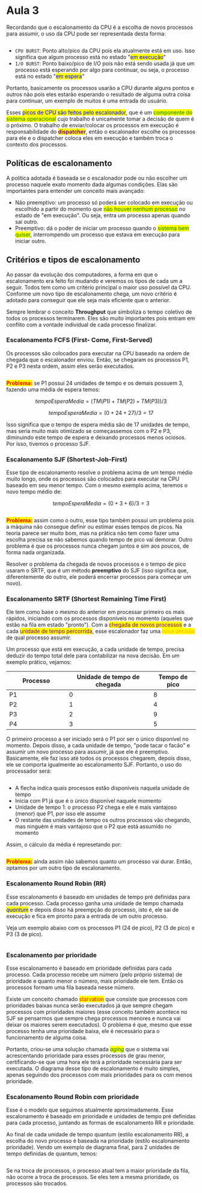 # Aula 3

Recordando que o escalonamento da CPU é a escolha de novos processos para assumir, o uso da CPU pode ser representada desta forma:

<figure><img src="../../.gitbook/assets/cpu burst esquema.png" alt=""><figcaption></figcaption></figure>

* `CPU BURST`: Ponto alto/pico da CPU pois ela atualmente está em uso. Isso significa que algum processo está no estado "<mark style="color:blue;">em execução</mark>"
* `I/O BURST`: Ponto baixo/pico de I/O pois não está sendo usada já que um processo está esperando por algo para continuar, ou seja, o processo está no estado "<mark style="color:blue;">em espera</mark>"

Portanto, basicamente os processos usarão a CPU durante alguns pontos e outros não pois eles estarão esperando o resultado de alguma outra coisa para continuar, um exemplo de muitos é uma entrada do usuário.

Esses <mark style="color:blue;">picos de CPU são feitos pelo escalonador</mark>, que é um <mark style="color:green;">componente do sistema operacional</mark> cujo trabalho é unicamente tomar a decisão de quem é o próximo. O trabalho de enviar/colocar os processos em execução é responsabilidade do <mark style="color:purple;">**dispatcher**</mark>, então o escalonador escolhe os processos para ele e o dispatcher coloca eles em execução e também troca o contexto dos processos.

## Políticas de escalonamento

A política adotada é baseada se o escalonador pode ou não escolher um processo naquele exato momento dada algumas condições. Elas são importantes para entender um conceito mais avançado:

* Não preemptivo: um processo só poderá ser colocado em execução ou escolhido a partir do momento que <mark style="color:green;">não houver nenhum processo</mark> no estado de "em execução". Ou seja, entra um processo apenas quando sai outro.
* Preemptivo: dá o poder de iniciar um processo quando o <mark style="color:green;">sistema bem quiser</mark>, interrompendo um processo que estava em execução para iniciar outro.

## Critérios e tipos de escalonamento

Ao passar da evolução dos computadores, a forma em que o escalonamento era feito foi mudando e veremos os tipos de cada um a seguir. Todos tem como um critério principal o maior uso possível da CPU. Conforme um novo tipo de escalonamento chega, um novo critério é adotado para conseguir que ele seja mais eficiente que o anterior.

Sempre lembrar o conceito **Throughput** que simboliza o tempo coletivo de todos os processos terminarem. Eles são muito importantes pois entram em conflito com a vontade individual de cada processo finalizar.

### Escalonamento FCFS (First- Come, First-Served)

Os processos são colocados para executar na CPU baseado na ordem de chegada que o escalonador enviou. Então, se chegaram os processos P1, P2 e P3 nesta ordem, assim eles serão executados.

<figure><img src="../../.gitbook/assets/diagrama escalonamento FCFS.png" alt=""><figcaption></figcaption></figure>

<mark style="color:red;">**Problema:**</mark> se P1 possui 24 unidades de tempo e os demais possuem 3, fazendo uma média de espera temos:

$$
tempoEsperaMedia = (TM(P1) +TM(P2) +TM(P3))/3
$$

$$
tempoEsperaMedia = (0 + 24 + 27) / 3 =17
$$

Isso significa que o tempo de espera média são de 17 unidades de tempo, mas seria muito mais otimizado se começassemos com o P2 e P3, diminuindo este tempo de espera e deixando processos menos ociosos. Por isso, tivemos o processo SJF.

### Escalonamento SJF (Shortest-Job-First)

Esse tipo de escalonamento resolve o problema acima de um tempo médio muito longo, onde os processos são colocados para executar na CPU baseado em seu menor tempo. Com o mesmo exemplo acima, teremos o novo tempo médio de:

$$
tempoEsperaMedia = (0 + 3 + 6) / 3 =3
$$

<figure><img src="../../.gitbook/assets/diagrama escalonamento SJF.png" alt=""><figcaption></figcaption></figure>

<mark style="color:red;">**Problema:**</mark> assim como o outro, esse tipo também possui um problema pois a máquina não consegue definir ou estimar esses tempos de picos. Na teoria parece ser muito bom, mas na prática não tem como fazer uma escolha precisa se não sabemos quando tempo de pico vai demorar. Outro problema é que os processos nunca chegam juntos e sim aos poucos, de forma nada organizada.

Resolver o problema da chegada de novos processos e o tempo de pico usaram o SRTF, que é um método **preemptivo** do SJF (isso significa que, diferentemente do outro, ele poderá encerrar processos para começar um novo).

### Escalonamento SRTF (Shortest Remaining Time First)

Ele tem como base o mesmo do anterior em processar primeiro os mais rápidos, iniciando com os processos disponíveis no momento (aqueles que estão na fila em estado "pronto"). Com a <mark style="color:purple;">chegada de novos processos</mark> e a cada <mark style="color:purple;">unidade de tempo percorrida</mark>, esse escalonador faz uma <mark style="color:orange;">nova decisão</mark> de qual processo assumir.

Um processo que está em execução, a cada unidade de tempo, precisa deduzir do tempo total dele para contabilizar na nova decisão. Em um exemplo prático, vejamos:

<table><thead><tr><th width="143">Processo</th><th>Unidade de tempo de chegada</th><th>Tempo de pico</th></tr></thead><tbody><tr><td>P1</td><td>0</td><td>8</td></tr><tr><td>P2</td><td>1</td><td>4</td></tr><tr><td>P3</td><td>2</td><td>9</td></tr><tr><td>P4</td><td>3</td><td>5</td></tr></tbody></table>

O primeiro processo a ser iniciado será o P1 por ser o único disponível no momento. Depois disso, a cada unidade de tempo, "pode tacar o facão" e assumir um novo processo para assumir, já que ele é preemptivo. Basicamente, ele faz isso até todos os processos chegarem, depois disso, ele se comporta igualmente ao escalonamento SJF. Portanto, o uso do processador será:

<figure><img src="../../.gitbook/assets/diagrama gant escalonamento SRTF.png" alt=""><figcaption></figcaption></figure>

* A flecha indica quais processos estão disponíveis naquela unidade de tempo
* Inicia com P1 já que é o único disponível naquele momento
* Unidade de tempo 1: o processo P2 chega e ele é mais vantajoso (menor) que P1, por isso ele assume
* O restante das unidades de tempo os outros processos vão chegando, mas ninguém é mais vantajoso que o P2 que está assumido no momento

Assim, o cálculo da média é represetando por:

<figure><img src="../../.gitbook/assets/media de escalonamento SRTF.png" alt=""><figcaption></figcaption></figure>

<mark style="color:red;">**Problema:**</mark> ainda assim não sabemos quanto um processo vai durar. Então, optamos por um outro tipo de escalonamento.

### Escalonamento Round Robin (RR)

Esse escalonamento é baseado em unidades de tempo pré definidas para cada processo. Cada processo ganha uma unidade de tempo chamada _<mark style="color:blue;">quantum</mark>_ e depois disso há preempção do processo, isto é, ele sai de execução e fica em pronto para a entrada de um outro processo.

Veja um exemplo abaixo com os processos P1 (24 de pico), P2 (3 de pico) e P3 (3 de pico).

<figure><img src="../../.gitbook/assets/escalonamento RR.png" alt=""><figcaption></figcaption></figure>

### Escalonamento por prioridade

Esse escalonamento é baseado em prioridade definidas para cada processo. Cada processo recebe um número (pelo próprio sistema) de prioridade e quanto menor o número, mais prioridade ele tem. Então os processos formam uma fila baseada nesse número.

Existe um conceito chamado <mark style="color:red;">starvation</mark> que consiste que processos com prioridades baixas nunca serão executados já que sempre chegam processos com prioridades maiores (esse conceito também acontece no SJF se pensarmos que sempre chega processos menores e nunca vai deixar os maiores serem executados). O problema é que, mesmo que esse processo tenha uma prioridade baixa, ele é necessário para o funcionamento de alguma coisa.

Portanto, criou-se uma solução chamada _<mark style="color:green;">aging</mark>_ que o sistema vai acrescentando prioridade para esses processos de grau menor, certificando-se que uma hora ele terá a prioridade necessária para ser executada. O diagrama desse tipo de escalonamento é muito simples, apenas seguindo dos processos com mais prioridades para os com menos prioridade.

### Escalonamento Round Robin com prioridade

Esse é o modelo que seguimos atualmente aproximadamente. Esse escalonamento é baseado em prioridade e unidades de tempo pré definidas para cada processo, juntando as formas de escalonamento RR e prioridade.

Ao final de cada unidade de tempo quantum (estilo escalonamento RR), a escolha do novo processo é baseada na prioridade (estilo escalonamento prioridade). Vendo um exemplo de diagrama final, para 2 unidades de tempo definidas de quantum, temos:

<figure><img src="../../.gitbook/assets/escalonamento RR com prioridade.png" alt=""><figcaption></figcaption></figure>

Se na troca de processos, o processo atual tem a maior prioridade da fila, não ocorre a troca de processos. Se eles tem a mesma prioridade, os processos são trocados.
